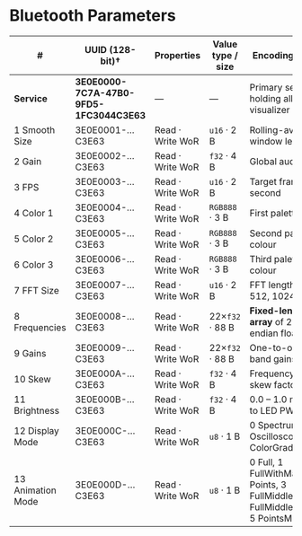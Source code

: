 ﻿
# Bluetooth Parameters

| #                 | UUID (128-bit)†                          | Properties       | Value type / size | Encoding & notes                                                                   |
| ----------------- | ---------------------------------------- | ---------------- | ----------------- | ---------------------------------------------------------------------------------- |
| **Service**       | **3E0E0000-7C7A-47B0-9FD5-1FC3044C3E63** | —                | —                 | Primary service holding all LED-visualizer settings                                |
| 1 Smooth Size     | 3E0E0001-…C3E63                          | Read · Write WoR | `u16` · 2 B       | Rolling-average window length                                                      |
| 2 Gain            | 3E0E0002-…C3E63                          | Read · Write WoR | `f32` · 4 B       | Global audio gain                                                                  |
| 3 FPS             | 3E0E0003-…C3E63                          | Read · Write WoR | `u16` · 2 B       | Target frames per second                                                           |
| 4 Color 1         | 3E0E0004-…C3E63                          | Read · Write WoR | `RGB888` · 3 B    | First palette colour                                                               |
| 5 Color 2         | 3E0E0005-…C3E63                          | Read · Write WoR | `RGB888` · 3 B    | Second palette colour                                                              |
| 6 Color 3         | 3E0E0006-…C3E63                          | Read · Write WoR | `RGB888` · 3 B    | Third palette colour                                                               |
| 7 FFT Size        | 3E0E0007-…C3E63                          | Read · Write WoR | `u16` · 2 B       | FFT length (e.g. 512, 1024)                                                        |
| 8 Frequencies     | 3E0E0008-…C3E63                          | Read · Write WoR | 22×`f32` · 88 B   | **Fixed-length array** of 22 little-endian floats (Hz)                             |
| 9 Gains           | 3E0E0009-…C3E63                          | Read · Write WoR | 22×`f32` · 88 B   | One-to-one per-band gains (linear)                                                 |
| 10 Skew           | 3E0E000A-…C3E63                          | Read · Write WoR | `f32` · 4 B       | Frequency-to-LED skew factor                                                       |
| 11 Brightness     | 3E0E000B-…C3E63                          | Read · Write WoR | `f32` · 4 B       | 0.0 – 1.0 mapped to LED PWM                                                        |
| 12 Display Mode   | 3E0E000C-…C3E63                          | Read · Write WoR | `u8` · 1 B        | 0 Spectrum, 1 Oscilloscope, 2 ColorGradient                                        |
| 13 Animation Mode | 3E0E000D-…C3E63                          | Read · Write WoR | `u8` · 1 B        | 0 Full, 1 FullWithMax, 2 Points, 3 FullMiddle, 4 FullMiddleWithMax, 5 PointsMiddle |
